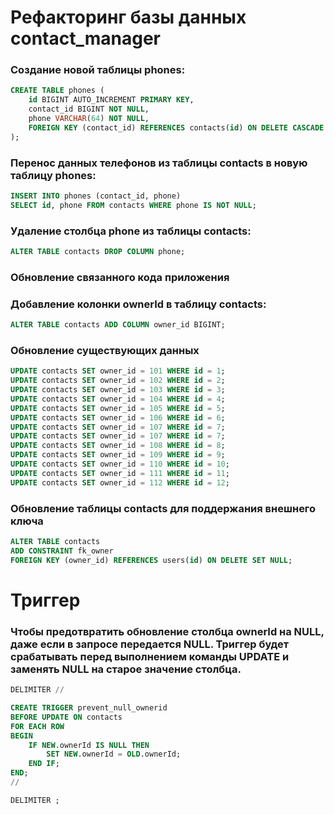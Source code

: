 # Рефакторинг базы данных contact_manager
### Создание новой таблицы phones:
```sql
CREATE TABLE phones (
    id BIGINT AUTO_INCREMENT PRIMARY KEY,
    contact_id BIGINT NOT NULL,
    phone VARCHAR(64) NOT NULL,
    FOREIGN KEY (contact_id) REFERENCES contacts(id) ON DELETE CASCADE
);
```

### Перенос данных телефонов из таблицы contacts в новую таблицу phones:

```sql
INSERT INTO phones (contact_id, phone)
SELECT id, phone FROM contacts WHERE phone IS NOT NULL;
```
### Удаление столбца phone из таблицы contacts:

```sql
ALTER TABLE contacts DROP COLUMN phone;
```

### Обновление связанного кода приложения

### Добавление колонки ownerId в таблицу contacts:

```sql
ALTER TABLE contacts ADD COLUMN owner_id BIGINT;
```
### Обновление существующих данных
```sql
UPDATE contacts SET owner_id = 101 WHERE id = 1;
UPDATE contacts SET owner_id = 102 WHERE id = 2;
UPDATE contacts SET owner_id = 103 WHERE id = 3;
UPDATE contacts SET owner_id = 104 WHERE id = 4;
UPDATE contacts SET owner_id = 105 WHERE id = 5;
UPDATE contacts SET owner_id = 106 WHERE id = 6;
UPDATE contacts SET owner_id = 107 WHERE id = 7;
UPDATE contacts SET owner_id = 107 WHERE id = 7;
UPDATE contacts SET owner_id = 108 WHERE id = 8;
UPDATE contacts SET owner_id = 109 WHERE id = 9;
UPDATE contacts SET owner_id = 110 WHERE id = 10;
UPDATE contacts SET owner_id = 111 WHERE id = 11;
UPDATE contacts SET owner_id = 112 WHERE id = 12;
```

### Обновление таблицы contacts для поддержания внешнего ключа

```sql
ALTER TABLE contacts
ADD CONSTRAINT fk_owner
FOREIGN KEY (owner_id) REFERENCES users(id) ON DELETE SET NULL;

```

# Триггер
###  Чтобы предотвратить обновление столбца ownerId на NULL, даже если в запросе передается NULL. Триггер будет срабатывать перед выполнением команды UPDATE и заменять NULL на старое значение столбца.

```sql
DELIMITER //

CREATE TRIGGER prevent_null_ownerid
BEFORE UPDATE ON contacts
FOR EACH ROW
BEGIN
    IF NEW.ownerId IS NULL THEN
        SET NEW.ownerId = OLD.ownerId;
    END IF;
END;
//

DELIMITER ;

```